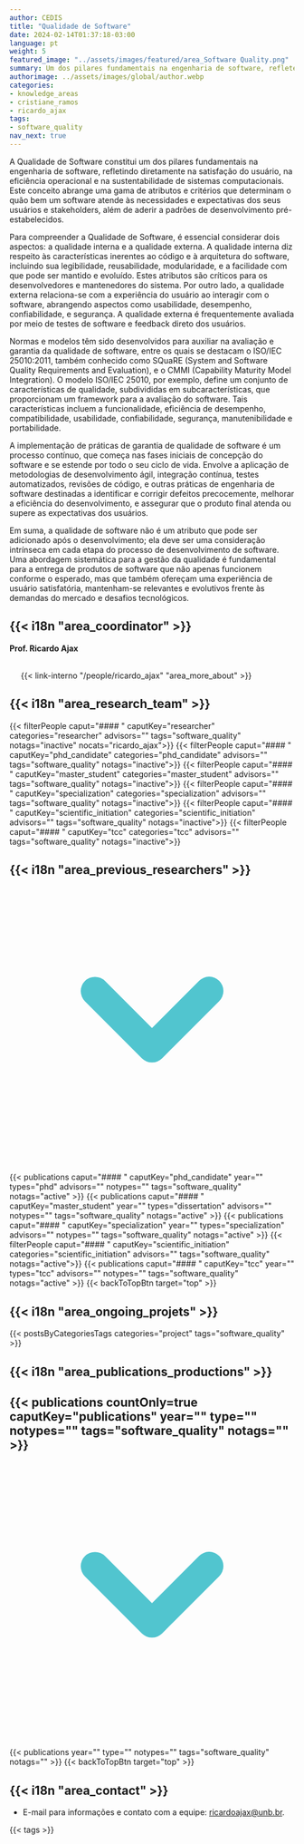 ```yaml
---
author: CEDIS
title: "Qualidade de Software"
date: 2024-02-14T01:37:18-03:00
language: pt
weight: 5
featured_image: "../assets/images/featured/area_Software Quality.png"
summary: Um dos pilares fundamentais na engenharia de software, reflete diretamente na satisfação do usuário, na eficiência operacional e na sustentabilidade de sistemas computacionais. 
authorimage: ../assets/images/global/author.webp
categories:
- knowledge_areas
- cristiane_ramos
- ricardo_ajax
tags: 
- software_quality
nav_next: true
---
```

<div id="top"></div>

A Qualidade de Software constitui um dos pilares fundamentais na engenharia de software, refletindo diretamente na satisfação do usuário, na eficiência operacional e na sustentabilidade de sistemas computacionais. Este conceito abrange uma gama de atributos e critérios que determinam o quão bem um software atende às necessidades e expectativas dos seus usuários e stakeholders, além de aderir a padrões de desenvolvimento pré-estabelecidos.

Para compreender a Qualidade de Software, é essencial considerar dois aspectos: a qualidade interna e a qualidade externa. A qualidade interna diz respeito às características inerentes ao código e à arquitetura do software, incluindo sua legibilidade, reusabilidade, modularidade, e a facilidade com que pode ser mantido e evoluído. Estes atributos são críticos para os desenvolvedores e mantenedores do sistema. Por outro lado, a qualidade externa relaciona-se com a experiência do usuário ao interagir com o software, abrangendo aspectos como usabilidade, desempenho, confiabilidade, e segurança. A qualidade externa é frequentemente avaliada por meio de testes de software e feedback direto dos usuários.

Normas e modelos têm sido desenvolvidos para auxiliar na avaliação e garantia da qualidade de software, entre os quais se destacam o ISO/IEC 25010:2011, também conhecido como SQuaRE (System and Software Quality Requirements and Evaluation), e o CMMI (Capability Maturity Model Integration). O modelo ISO/IEC 25010, por exemplo, define um conjunto de características de qualidade, subdivididas em subcaracterísticas, que proporcionam um framework para a avaliação do software. Tais características incluem a funcionalidade, eficiência de desempenho, compatibilidade, usabilidade, confiabilidade, segurança, manutenibilidade e portabilidade.

A implementação de práticas de garantia de qualidade de software é um processo contínuo, que começa nas fases iniciais de concepção do software e se estende por todo o seu ciclo de vida. Envolve a aplicação de metodologias de desenvolvimento ágil, integração contínua, testes automatizados, revisões de código, e outras práticas de engenharia de software destinadas a identificar e corrigir defeitos precocemente, melhorar a eficiência do desenvolvimento, e assegurar que o produto final atenda ou supere as expectativas dos usuários.

Em suma, a qualidade de software não é um atributo que pode ser adicionado após o desenvolvimento; ela deve ser uma consideração intrínseca em cada etapa do processo de desenvolvimento de software. Uma abordagem sistemática para a gestão da qualidade é fundamental para a entrega de produtos de software que não apenas funcionem conforme o esperado, mas que também ofereçam uma experiência de usuário satisfatória, mantenham-se relevantes e evolutivos frente às demandas do mercado e desafios tecnológicos.

## {{< i18n "area_coordinator" >}}
**Prof. Ricardo Ajax**
<div style="margin-left: 20px;">
<br>
{{< link-interno "/people/ricardo_ajax" "area_more_about" >}}
</div>

## {{< i18n "area_research_team" >}}

{{< filterPeople caput="#### " caputKey="researcher" categories="researcher" advisors="" tags="software_quality" notags="inactive" nocats="ricardo_ajax">}}
{{< filterPeople caput="#### " caputKey="phd_candidate" categories="phd_candidate" advisors="" tags="software_quality" notags="inactive">}}
{{< filterPeople caput="#### " caputKey="master_student" categories="master_student" advisors="" tags="software_quality" notags="inactive">}}
{{< filterPeople caput="#### " caputKey="specialization" categories="specialization" advisors="" tags="software_quality" notags="inactive">}}
{{< filterPeople caput="#### " caputKey="scientific_initiation" categories="scientific_initiation" advisors="" tags="software_quality" notags="inactive">}}
{{< filterPeople caput="#### " caputKey="tcc" categories="tcc" advisors="" tags="software_quality" notags="inactive">}}

<div id="previous-collaborators" x-data="{ showPrevious: false }">
    <h2 id="former-collaborators-title" @click="showPrevious = !showPrevious" class="text-xl font-bold mb-2 cursor-pointer flex items-center text-primary-900">
      {{< i18n "area_previous_researchers" >}}
      <svg :class="{'rotate-0': !showPrevious, 'rotate-180': showPrevious}" class="ml-2 h-5 w-5 transform transition-transform duration-200" xmlns="http://www.w3.org/2000/svg" viewBox="0 0 20 20" fill="#51C5CF"><path fill-rule="evenodd" d="M5.293 7.293a1 1 0 011.414 0L10 10.586l3.293-3.293a1 1 0 111.414 1.414l-4 4a1 1 0 01-1.414 0l-4-4a1 1 0 010-1.414z" clip-rule="evenodd" /></svg>
    </h2>
    <div x-show="showPrevious" x-cloak>
    {{< publications caput="#### " caputKey="phd_candidate"  year="" types="phd" advisors="" notypes="" tags="software_quality" notags="active" >}}
    {{< publications caput="#### " caputKey="master_student" year="" types="dissertation" advisors="" notypes="" tags="software_quality" notags="active" >}}
    {{< publications caput="#### " caputKey="specialization" year="" types="specialization" advisors="" notypes="" tags="software_quality" notags="active" >}}
    {{< filterPeople caput="#### " caputKey="scientific_initiation" categories="scientific_initiation" advisors="" tags="software_quality" notags="active">}}
    {{< publications caput="#### " caputKey="tcc" year="" types="tcc" advisors="" notypes="" tags="software_quality" notags="active" >}}
    {{< backToTopBtn target="top" >}}
    </div>
  </div>

## {{< i18n "area_ongoing_projets" >}}

{{< postsByCategoriesTags categories="project" tags="software_quality" >}}


## {{< i18n "area_publications_productions" >}}

<div id="npublications-section" x-data="{ showPublications: false }">
    <h2 id="npublications-title" @click="showPublications = !showPublications" class="text-xl font-bold mb-2 cursor-pointer flex items-center text-primary-900">
      {{< publications countOnly=true caputKey="publications" year="" type="" notypes="" tags="software_quality" notags="" >}}
      <svg :class="{'rotate-0': !showPublications, 'rotate-180': showPublications}" class="ml-2 h-5 w-5 transform transition-transform duration-200" xmlns="http://www.w3.org/2000/svg" viewBox="0 0 20 20" fill="#51C5CF"><path fill-rule="evenodd" d="M5.293 7.293a1 1 0 011.414 0L10 10.586l3.293-3.293a1 1 0 111.414 1.414l-4 4a1 1 0 01-1.414 0l-4-4a1 1 0 010-1.414z" clip-rule="evenodd" /></svg>
    </h2>
    <div x-show="showPublications" x-cloak>
      {{< publications year="" type="" notypes="" tags="software_quality" notags="" >}} 
      {{< backToTopBtn target="top" >}}
    </div>
</div>

## {{< i18n "area_contact" >}}
- E-mail para informações e contato com a equipe: [ricardoajax@unb.br](mailto:ricardoajax@unb.br).

{{< tags >}}